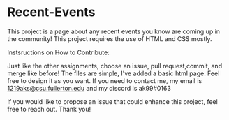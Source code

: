 # Recent-Events
This project is a page about any recent events you know are coming up in the community! 
This project requires the use of HTML and CSS mostly. 

Instsructions on How to Contribute: 

Just like the other assignments, choose an issue, pull request,commit, and merge like before!
The files are simple, I've added a basic html page. Feel free to design it as you want.
If you need to contact me, my email is 1219aks@csu.fullerton.edu and my discord is ak99#0163

If you would like to propose an issue that could enhance this project, feel free to reach out. Thank you!


